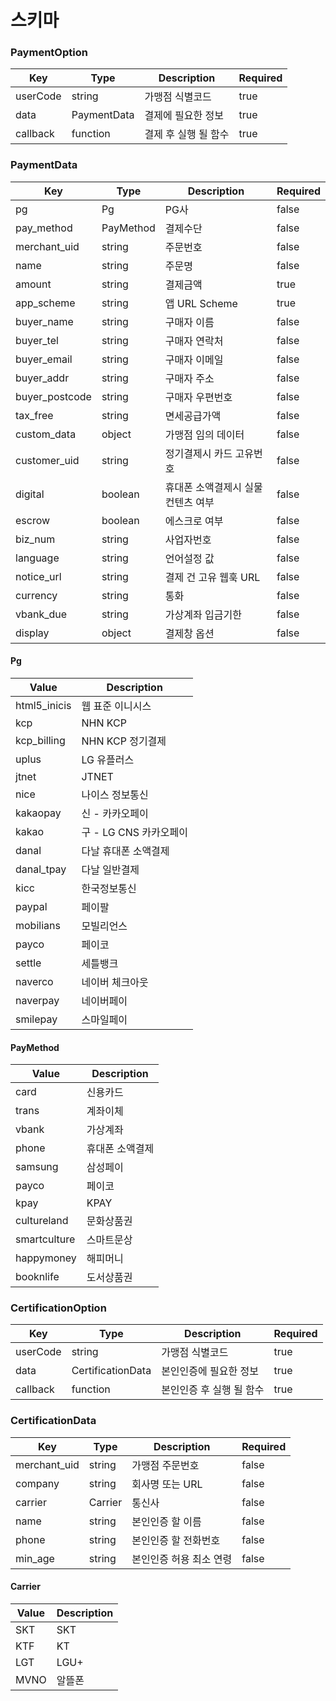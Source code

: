 # 스키마

### PaymentOption

| Key      | Type        |  Description    | Required |
| -------- | ----------- | --------------- | -------- |
| userCode | string      | 가맹점 식별코드     | true     |
| data     | PaymentData | 결제에 필요한 정보   | true     |
| callback | function    | 결제 후 실행 될 함수 | true     |

### PaymentData

| Key            | Type       |  Description              | Required |
| -------------- | ---------- | ------------------------- | -------- |
| pg             | Pg         | PG사                       | false    |
| pay_method     | PayMethod  | 결제수단                     | false    |
| merchant_uid   | string     | 주문번호                     | false    |
| name           | string     | 주문명                      | false    |
| amount         | string     | 결제금액                     | true     |
| app_scheme     | string     | 앱 URL Scheme              | true     |
| buyer_name     | string     | 구매자 이름                  | false    |
| buyer_tel      | string     | 구매자 연락처                 | false    |
| buyer_email    | string     | 구매자 이메일                 | false    |
| buyer_addr     | string     | 구매자 주소                   | false    |
| buyer_postcode | string     | 구매자 우편번호                | false    |
| tax_free       | string     | 면세공급가액                  | false    |
| custom_data    | object     | 가맹점 임의 데이터             | false    |
| customer_uid   | string     | 정기결제시 카드 고유번호         | false    |
| digital        | boolean    | 휴대폰 소액결제시 실물 컨텐츠 여부 | false    |
| escrow         | boolean    | 에스크로 여부                 | false    |
| biz_num        | string     | 사업자번호                    | false    |
| language       | string     | 언어설정 값                   | false    |
| notice_url     | string     | 결제 건 고유 웹훅 URL          | false    |
| currency       | string     | 통화                        | false    |
| vbank_due      | string     | 가상계좌 입금기한              | false    |
| display        | object     | 결제창 옵션                  | false    | 

#### Pg

| Value        | Description         |
| ------------ | ------------------- |
| html5_inicis | 웹 표준 이니시스        |
| kcp          | NHN KCP             |
| kcp_billing  | NHN KCP 정기결제      |
| uplus        | LG 유플러스           |
| jtnet        | JTNET               |
| nice         | 나이스 정보통신         |
| kakaopay     | 신 - 카카오페이        |
| kakao        | 구 - LG CNS 카카오페이 |
| danal        | 다날 휴대폰 소액결제     |
| danal_tpay   | 다날 일반결제          |
| kicc         | 한국정보통신           |
| paypal       | 페이팔               |
| mobilians    | 모빌리언스            |
| payco        | 페이코               |
| settle       | 세틀뱅크              |
| naverco      | 네이버 체크아웃         |
| naverpay     | 네이버페이             |
| smilepay     | 스마일페이             |

#### PayMethod

| Value        | Description |
| ------------ | ----------- |
| card         | 신용카드      |
| trans        | 계좌이체      |
| vbank        | 가상계좌      |
| phone        | 휴대폰 소액결제 |
| samsung      | 삼성페이       |
| payco        | 페이코        |
| kpay         | KPAY        |
| cultureland  | 문화상품권     |
| smartculture | 스마트문상     |
| happymoney   | 해피머니       |
| booknlife    | 도서상품권      |

### CertificationOption

| Key      | Type              |  Description       | Required |
| -------- | ----------------- | ------------------ | -------- |
| userCode | string            | 가맹점 식별코드        | true     |
| data     | CertificationData | 본인인증에 필요한 정보   | true     |
| callback | function          | 본인인증 후 실행 될 함수 | true     |

### CertificationData

| Key          | Type    |  Description       | Required |
| ------------ | ------- | ------------------ | -------- |
| merchant_uid | string  | 가맹점 주문번호        | false    |
| company      | string  | 회사명 또는 URL       | false    |
| carrier      | Carrier | 통신사               | false    |
| name         | string  | 본인인증 할 이름       | false    |
| phone        | string  | 본인인증 할 전화번호    | false    |
| min_age      | string  | 본인인증 허용 최소 연령  | false    |

#### Carrier
| Value | Description |
| ----- | ----------- |
| SKT   | SKT         |
| KTF   | KT          | 
| LGT   | LGU+        |
| MVNO  | 알뜰폰        |
